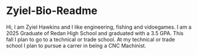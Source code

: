# Zyiel-Bio-Readme
Hi, I am Zyiel Hawkins and I like engineering, fishing and vidoegames. I am a 2025 Graduate of Redan High School and graduated with a 3.5 GPA. This fall I plan to go to a technical or trade school. At my technical or trade school I plan to pursue a carrer in being a CNC Machinist.
